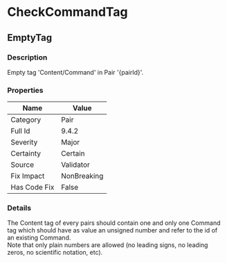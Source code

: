 ﻿---  
uid: Validator_9_4_2  
---

# CheckCommandTag

## EmptyTag

### Description

Empty tag 'Content\/Command' in Pair '{pairId}'.

### Properties

| Name         | Value       |
| ------------ | ----------- |
| Category     | Pair        |
| Full Id      | 9.4.2       |
| Severity     | Major       |
| Certainty    | Certain     |
| Source       | Validator   |
| Fix Impact   | NonBreaking |
| Has Code Fix | False       |

### Details

The Content tag of every pairs should contain one and only one Command tag which should have as value an unsigned number and refer to the id of an existing Command.  
Note that only plain numbers are allowed (no leading signs, no leading zeros, no scientific notation, etc).
